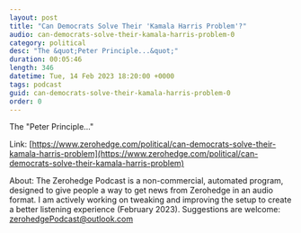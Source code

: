 ```yaml
---
layout: post
title: "Can Democrats Solve Their 'Kamala Harris Problem'?"
audio: can-democrats-solve-their-kamala-harris-problem-0
category: political
desc: "The &quot;Peter Principle...&quot;"
duration: 00:05:46
length: 346
datetime: Tue, 14 Feb 2023 18:20:00 +0000
tags: podcast
guid: can-democrats-solve-their-kamala-harris-problem-0
order: 0
---
```

The &quot;Peter Principle...&quot;

Link: [https://www.zerohedge.com/political/can-democrats-solve-their-kamala-harris-problem](https://www.zerohedge.com/political/can-democrats-solve-their-kamala-harris-problem)

About: The Zerohedge Podcast is a non-commercial, automated program, designed to give people a way to get news from Zerohedge in an audio format.  I am actively working on tweaking and improving the setup to create a better listening experience (February 2023).  Suggestions are welcome: [zerohedgePodcast@outlook.com](mailto:zerohedgePodcast@outlook.com)